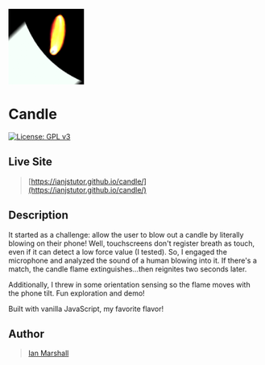 ![candle flame at an angle](/assets/img/candle.png)

# Candle

[![License: GPL v3](https://img.shields.io/badge/License-GPLv3-blue.svg)](https://www.gnu.org/licenses/gpl-3.0)

## Live Site

> [https://ianjstutor.github.io/candle/](https://ianjstutor.github.io/candle/)

## Description

It started as a challenge: allow the user to blow out a candle by literally blowing on their phone! Well, touchscreens don't register breath as touch, even if it can detect a low force value (I tested). So, I engaged the microphone and analyzed the sound of a human blowing into it. If there's a match, the candle flame extinguishes...then reignites two seconds later.

Additionally, I threw in some orientation sensing so the flame moves with the phone tilt. Fun exploration and demo!

Built with vanilla JavaScript, my favorite flavor!

## Author

> [Ian Marshall](https://ianjstutor.github.io/ian-marshall/)
